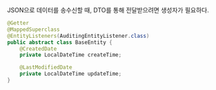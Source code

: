 
JSON으로 데이터를 송수신할 때, DTO를 통해 전달받으려면 생성자가 필요하다.

```java
@Getter
@MappedSuperclass
@EntityListeners(AuditingEntityListener.class)
public abstract class BaseEntity {
    @CreatedDate
    private LocalDateTime createTime;

    @LastModifiedDate
    private LocalDateTime updateTime;
}
```
